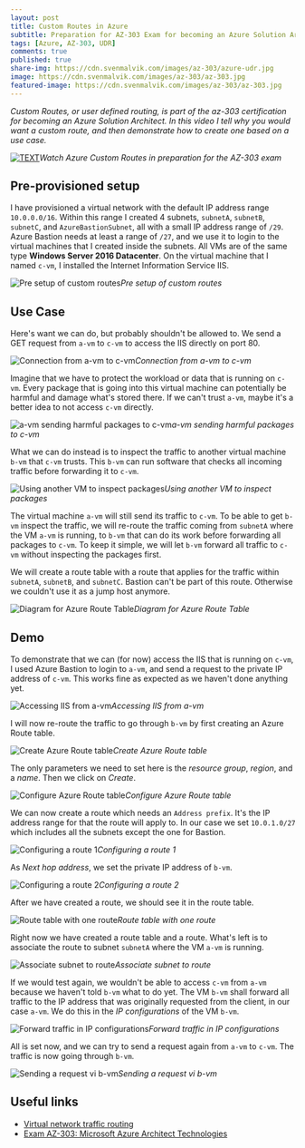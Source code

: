 ```yaml
---
layout: post
title: Custom Routes in Azure
subtitle: Preparation for AZ-303 Exam for becoming an Azure Solution Architect - Custom Routes
tags: [Azure, AZ-303, UDR]
comments: true
published: true
share-img: https://cdn.svenmalvik.com/images/az-303/azure-udr.jpg
image: https://cdn.svenmalvik.com/images/az-303/az-303.jpg
featured-image: https://cdn.svenmalvik.com/images/az-303/az-303.jpg
---
```


*Custom Routes, or user defined routing, is part of the az-303 certification for becoming an Azure Solution Architect. In this video I tell why you would want a custom route, and then demonstrate how to create one based on a use case.*

[![TEXT](https://cdn.svenmalvik.com/images/az-303/azure-udr-yt.jpg "AZ-303: Azure Custom Routes")](https://www.youtube.com/watch?v=9RZEyQhwVBA)*Watch Azure Custom Routes in preparation for the AZ-303 exam*

## Pre-provisioned setup

I have provisioned a virtual network with the default IP address range `10.0.0.0/16`. Within this range I created 4 subnets, `subnetA`, `subnetB`, `subnetC`, and `AzureBastionSubnet`, all with a small IP address range of `/29`. Azure Bastion needs at least a range of `/27`, and we use it to login to the virtual machines that I created inside the subnets. All VMs are of the same type **Windows Server 2016 Datacenter**. On the virtual machine that I named `c-vm`, I installed the Internet Information Service IIS.

![Pre setup of custom routes](https://cdn.svenmalvik.com/images/az-303/az-303-azure-udr-1.jpg)*Pre setup of custom routes*
## Use Case

Here's want we can do, but probably shouldn't be allowed to. We send a GET request from `a-vm` to `c-vm` to access the IIS directly on port 80.

![Connection from a-vm to c-vm](https://cdn.svenmalvik.com/images/az-303/az-303-azure-udr-2.jpg)*Connection from a-vm to c-vm*

Imagine that we have to protect the workload or data that is running on `c-vm`. Every package that is going into this virtual machine can potentially be harmful and damage what's stored there. If we can't trust `a-vm`, maybe it's a better idea to not access `c-vm` directly.

![a-vm sending harmful packages to c-vm](https://cdn.svenmalvik.com/images/az-303/az-303-azure-udr-3.jpg)*a-vm sending harmful packages to c-vm*

What we can do instead is to inspect the traffic to another virtual machine `b-vm` that `c-vm` trusts. This `b-vm` can run software that checks all incoming traffic before forwarding it to `c-vm`.

![Using another VM to inspect packages](https://cdn.svenmalvik.com/images/az-303/az-303-azure-udr-4.jpg)*Using another VM to inspect packages*

The virtual machine `a-vm` will still send its traffic to `c-vm`. To be able to get `b-vm` inspect the traffic, we will re-route the traffic coming from `subnetA` where the VM `a-vm` is running, to `b-vm` that can do its work before forwarding all packages to `c-vm`. To keep it simple, we will let `b-vm` forward all traffic to `c-vm` without inspecting the packages first.

We will create a route table with a route that applies for the traffic within `subnetA`, `subnetB`, and `subnetC`. Bastion can't be part of this route. Otherwise we couldn't use it as a jump host anymore.

![Diagram for Azure Route Table](https://cdn.svenmalvik.com/images/az-303/az-303-azure-udr-5.jpg)*Diagram for Azure Route Table*

## Demo

To demonstrate that we can (for now) access the IIS that is running on `c-vm`, I used Azure Bastion to login to `a-vm`, and send a request to the private IP address of `c-vm`. This works fine as expected as we haven't done anything yet.

![Accessing IIS from a-vm](https://cdn.svenmalvik.com/images/az-303/az-303-azure-udr-6.jpg)*Accessing IIS from a-vm*

I will now re-route the traffic to go through `b-vm` by first creating an Azure Route table.

![Create Azure Route table](https://cdn.svenmalvik.com/images/az-303/az-303-azure-udr-7.jpg)*Create Azure Route table*

The only parameters we need to set here is the *resource group*, *region*, and a *name*. Then we click on *Create*.

![Configure Azure Route table](https://cdn.svenmalvik.com/images/az-303/az-303-azure-udr-8.jpg)*Configure Azure Route table*

We can now create a route which needs an `Address prefix`. It's the IP address range for that the route will apply to. In our case we set `10.0.1.0/27` which includes all the subnets except the one for Bastion.

![Configuring a route 1](https://cdn.svenmalvik.com/images/az-303/az-303-azure-udr-9.jpg)*Configuring a route 1*

As *Next hop address*, we set the private IP address of `b-vm`.

![Configuring a route 2](https://cdn.svenmalvik.com/images/az-303/az-303-azure-udr-10.jpg)*Configuring a route 2*

After we have created a route, we should see it in the route table.

![Route table with one route](https://cdn.svenmalvik.com/images/az-303/az-303-azure-udr-11.jpg)*Route table with one route*

Right now we have created a route table and a route. What's left is to associate the route to subnet `subnetA` where the VM `a-vm` is running.

![Associate subnet to route](https://cdn.svenmalvik.com/images/az-303/az-303-azure-udr-12.jpg)*Associate subnet to route*

If we would test again, we wouldn't be able to access `c-vm` from `a-vm` because we haven't told `b-vm` what to do yet. The VM `b-vm` shall forward all traffic to the IP address that was originally requested from the client, in our case `a-vm`. We do this in the *IP configurations* of the VM `b-vm`.

![Forward traffic in IP configurations](https://cdn.svenmalvik.com/images/az-303/az-303-azure-udr-13.jpg)*Forward traffic in IP configurations*

All is set now, and we can try to send a request again from `a-vm` to `c-vm`. The traffic is now going through `b-vm`.

![Sending a request vi b-vm](https://cdn.svenmalvik.com/images/az-303/az-303-azure-udr-14.jpg)*Sending a request vi b-vm*
## Useful links

- [Virtual network traffic routing](https://docs.microsoft.com/en-us/azure/virtual-network/virtual-networks-udr-overview?WT.mc_id=AZ-MVP-5004080)
- [Exam AZ-303: Microsoft Azure Architect Technologies](https://docs.microsoft.com/en-us/learn/certifications/exams/az-303?WT.mc_id=AZ-MVP-5004080)